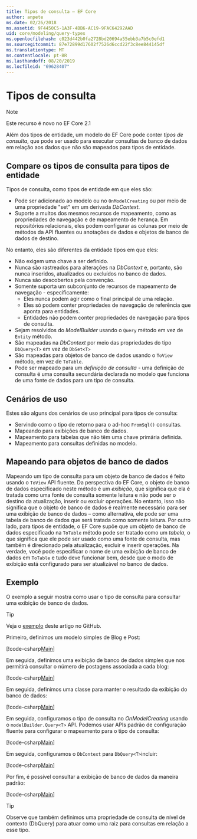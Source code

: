 ```yaml
---
title: Tipos de consulta – EF Core
author: anpete
ms.date: 02/26/2018
ms.assetid: 9F4450C5-1A3F-4BB6-AC19-9FAC64292AAD
uid: core/modeling/query-types
ms.openlocfilehash: c023d442b0fa2728bd20694a55ebb3a7b5c0efd1
ms.sourcegitcommit: 87e72899d17602f7526d6ccd22f3c8ee844145df
ms.translationtype: MT
ms.contentlocale: pt-BR
ms.lasthandoff: 08/20/2019
ms.locfileid: "69628407"
---
```

# <a name="query-types"></a>Tipos de consulta
> [!NOTE]
> Este recurso é novo no EF Core 2.1

Além dos tipos de entidade, um modelo do EF Core pode conter _tipos de consulta_, que pode ser usado para executar consultas de banco de dados em relação aos dados que não são mapeados para tipos de entidade.

## <a name="compare-query-types-to-entity-types"></a>Compare os tipos de consulta para tipos de entidade

Tipos de consulta, como tipos de entidade em que eles são:

- Pode ser adicionado ao modelo ou no `OnModelCreating` ou por meio de uma propriedade "set" em um derivada _DbContext_.
- Suporte a muitos dos mesmos recursos de mapeamento, como as propriedades de navegação e de mapeamento de herança. Em repositórios relacionais, eles podem configurar as colunas por meio de métodos da API fluentes ou anotações de dados e objetos de banco de dados de destino.

No entanto, eles são diferentes da entidade tipos em que eles:

- Não exigem uma chave a ser definido.
- Nunca são rastreados para alterações na _DbContext_ e, portanto, são nunca inseridos, atualizados ou excluídos no banco de dados.
- Nunca são descobertos pela convenção.
- Somente suporta um subconjunto de recursos de mapeamento de navegação - especificamente:
  - Eles nunca podem agir como o final principal de uma relação.
  - Eles só podem conter propriedades de navegação de referência que aponta para entidades.
  - Entidades não podem conter propriedades de navegação para tipos de consulta.
- Sejam resolvidos do _ModelBuilder_ usando o `Query` método em vez de `Entity` método.
- São mapeadas na _DbContext_ por meio das propriedades do tipo `DbQuery<T>` em vez de `DbSet<T>`
- São mapeadas para objetos de banco de dados usando o `ToView` método, em vez de `ToTable`.
- Pode ser mapeado para um _definição de consulta_ - uma definição de consulta é uma consulta secundária declarada no modelo que funciona de uma fonte de dados para um tipo de consulta.

## <a name="usage-scenarios"></a>Cenários de uso

Estes são alguns dos cenários de uso principal para tipos de consulta:

- Servindo como o tipo de retorno para o ad-hoc `FromSql()` consultas.
- Mapeando para exibições de banco de dados.
- Mapeamento para tabelas que não têm uma chave primária definida.
- Mapeamento para consultas definidas no modelo.

## <a name="mapping-to-database-objects"></a>Mapeando para objetos de banco de dados

Mapeando um tipo de consulta para um objeto de banco de dados é feito usando o `ToView` API fluente. Da perspectiva do EF Core, o objeto de banco de dados especificado neste método é um _exibição_, que significa que ela é tratada como uma fonte de consulta somente leitura e não pode ser o destino da atualização, inserir ou excluir operações. No entanto, isso não significa que o objeto de banco de dados é realmente necessário para ser uma exibição de banco de dados – como alternativa, ele pode ser uma tabela de banco de dados que será tratada como somente leitura. Por outro lado, para tipos de entidade, o EF Core supõe que um objeto de banco de dados especificado na `ToTable` método pode ser tratado como um _tabela_, o que significa que ele pode ser usado como uma fonte de consulta, mas também é direcionado pela atualização, excluir e inserir operações. Na verdade, você pode especificar o nome de uma exibição de banco de dados em `ToTable` e tudo deve funcionar bem, desde que o modo de exibição está configurado para ser atualizável no banco de dados.

## <a name="example"></a>Exemplo

O exemplo a seguir mostra como usar o tipo de consulta para consultar uma exibição de banco de dados.

> [!TIP]
> Veja o [exemplo](https://github.com/aspnet/EntityFramework.Docs/tree/master/samples/core/QueryTypes) deste artigo no GitHub.

Primeiro, definimos um modelo simples de Blog e Post:

[!code-csharp[Main](../../../samples/core/QueryTypes/Program.cs#Entities)]

Em seguida, definimos uma exibição de banco de dados simples que nos permitirá consultar o número de postagens associada a cada blog:

[!code-csharp[Main](../../../samples/core/QueryTypes/Program.cs#View)]

Em seguida, definimos uma classe para manter o resultado da exibição do banco de dados:

[!code-csharp[Main](../../../samples/core/QueryTypes/Program.cs#QueryType)]

Em seguida, configuramos o tipo de consulta no _OnModelCreating_ usando o `modelBuilder.Query<T>` API.
Podemos usar APIs padrão de configuração fluente para configurar o mapeamento para o tipo de consulta:

[!code-csharp[Main](../../../samples/core/QueryTypes/Program.cs#Configuration)]

Em seguida, configuramos o `DbContext` para `DbQuery<T>`incluir:

[!code-csharp[Main](../../../samples/core/QueryTypes/Program.cs#DbQuery)]

Por fim, é possível consultar a exibição de banco de dados da maneira padrão:

[!code-csharp[Main](../../../samples/core/QueryTypes/Program.cs#Query)]

> [!TIP]
> Observe que também definimos uma propriedade de consulta de nível de contexto (DbQuery) para atuar como uma raiz para consultas em relação a esse tipo.

